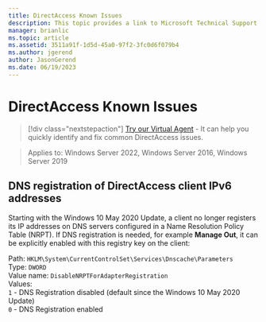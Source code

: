 ```yaml
---
title: DirectAccess Known Issues
description: This topic provides a link to Microsoft Technical Support documents for DirectAccess in Windows Server 2016.
manager: brianlic
ms.topic: article
ms.assetid: 3511a91f-1d5d-45a0-97f2-3fc0d6f079b4
ms.author: jgerend
author: JasonGerend
ms.date: 06/19/2023
---
```

# DirectAccess Known Issues

> [!div class="nextstepaction"]
> <a href="https://vsa.services.microsoft.com/v1.0/?partnerId=7d74cf73-5217-4008-833f-87a1a278f2cb&flowId=DMC&initialQuery=31806260" target='_blank'>Try our Virtual Agent</a> - It can help you quickly identify and fix common DirectAccess issues.

>Applies to: Windows Server 2022, Windows Server 2016, Windows Server 2019

## DNS registration of DirectAccess client IPv6 addresses

Starting with the Windows 10 May 2020 Update, a client no longer registers its IP addresses on DNS servers configured in a Name Resolution Policy Table (NRPT).
If DNS registration is needed, for example **Manage Out**, it can be explicitly enabled with this registry key on the client:

Path: `HKLM\System\CurrentControlSet\Services\Dnscache\Parameters`<br/>
Type: `DWORD`<br/>
Value name: `DisableNRPTForAdapterRegistration`<br/>
Values:<br/>
`1` - DNS Registration disabled (default since the Windows 10 May 2020 Update)<br/>
`0` - DNS Registration enabled
